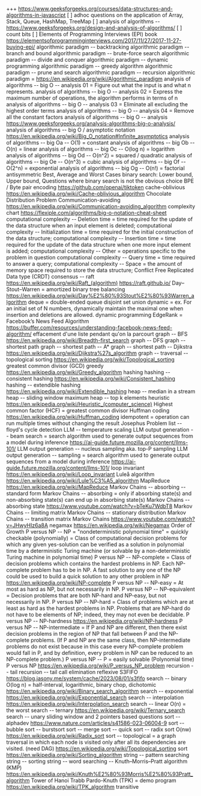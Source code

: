 +++ https://www.geeksforgeeks.org/courses/data-structures-and-algorithms-in-javascript
[ ] adhoc questions on the application of Array, Stack, Queue, HashMap, TreeMap
[ ] analysis of algorithms -- https://www.geeksforgeeks.org/design-and-analysis-of-algorithms/
[ ] count bits
[ ] Elements of Programming Interviews (EPI) book https://elementsofprogramminginterviews.com/2017/11/27/2017-11-27-buying-epi/
algorithmic paradigm -- backtracking
algorithmic paradigm -- branch and bound
algorithmic paradigm -- brute-force search
algorithmic paradigm -- divide and conquer
algorithmic paradigm -- dynamic programming
algorithmic paradigm -- greedy algorithm
algorithmic paradigm -- prune and search
algorithmic paradigm -- recursion
algorithmic paradigm = https://en.wikipedia.org/wiki/Algorithmic_paradigm
analysis of algorithms -- big O -- analysis 01 = Figure out what the input is and what n represents.
analysis of algorithms -- big O -- analysis 02 = Express the maximum number of operations, the algorithm performs in terms of n
analysis of algorithms -- big O -- analysis 03 = Eliminate all excluding the highest order terms
analysis of algorithms -- big O -- analysis 04 = Remove all the constant factors
analysis of algorithms -- big O -- analysis https://www.geeksforgeeks.org/analysis-algorithms-big-o-analysis/
analysis of algorithms -- big O / asymptotic notation https://en.wikipedia.org/wiki/Big_O_notation#Infinite_asymptotics
analysis of algorithms -- big Oa -- O(1) = constant
analysis of algorithms -- big Ob -- O(n) = linear
analysis of algorithms -- big Oc -- O(log n) = logarithm
analysis of algorithms -- big Od -- O(n^2) = squared / quadratic
analysis of algorithms -- big Oe -- O(n^3) = cubic
analysis of algorithms -- big Of -- O(2^n) = exponential
analysis of algorithms -- big Og -- O(n!) = factorial
antisymmetric
Best, Average and Worst Cases
binary search: Lower bound, Upper bound, Questions where binary search is not the obvious choice
BPE / Byte pair encoding https://github.com/openai/tiktoken
cache-oblivious https://en.wikipedia.org/wiki/Cache-oblivious_algorithm
Chocolate Distribution Problem
Communication-avoiding https://en.wikipedia.org/wiki/Communication-avoiding_algorithm
complexity chart https://flexiple.com/algorithms/big-o-notation-cheat-sheet
computational complexity -- Deletion time = time required for the update of the data structure when an input element is deleted;
computational complexity -- Initialization time = time required for the initial construction of the data structure;
computational complexity -- Insertion time = time required for the update of the data structure when one more input element is added;
computational complexity -- Other = operations specific to the problem in question
computational complexity -- Query time = time required to answer a query;
computational complexity -- Space = the amount of memory space required to store the data structure;
Conflict Free Replicated Data type (CRDT)
consensus -- raft https://en.wikipedia.org/wiki/Raft_(algorithm)  https://raft.github.io/
Day–Stout–Warren = amortized binary tree balancing https://en.wikipedia.org/wiki/Day%E2%80%93Stout%E2%80%93Warren_algorithm
deque = double-ended queue
disjoint set union
dynamic = ex. For an initial set of N numbers, dynamically maintain the maximal one when insertion and deletions are allowed.
dynamic programming
EdgeRank = Facebook’s News Feed Algorithm https://buffer.com/resources/understanding-facebook-news-feed-algorithm/
effacement d'une liste pendant qu'on la parcourt
graph -- BFS https://en.wikipedia.org/wiki/Breadth-first_search
graph -- DFS
graph -- shortest path
graph -- shortest path -- A*
graph -- shortest path -- Djikstra https://en.wikipedia.org/wiki/Dijkstra%27s_algorithm
graph -- traversal -- topological sorting https://en.wikipedia.org/wiki/Topological_sorting
greatest common divisor (GCD)
greedy https://en.wikipedia.org/wiki/Greedy_algorithm
hashing
hashing -- consistent hashing https://en.wikipedia.org/wiki/Consistent_hashing
hashing -- extendible hashing https://en.wikipedia.org/wiki/Extendible_hashing
heap -- median in a stream
heap -- sliding window maximum
heap -- top k elements
heuristic https://en.wikipedia.org/wiki/Heuristic_(computer_science)
Highest common factor (HCF) = greatest common divisor
Huffman coding https://en.wikipedia.org/wiki/Huffman_coding
idempotent = operation can run multiple times without changing the result
Josephus Problem
list -- floyd's cycle detection
LLM -- temperature scaling
LLM output generation -- beam search = search algorithm used to generate output sequences from a model during inference https://ai-guide.future.mozilla.org/content/llms-101/
LLM output generation -- nucleus sampling aka. top-P sampling
LLM output generation -- sampling = search algorithm used to generate output sequences from a model during inference https://ai-guide.future.mozilla.org/content/llms-101/
loop invariant https://en.wikipedia.org/wiki/Loop_invariant
Luleå algorithm https://en.wikipedia.org/wiki/Lule%C3%A5_algorithm
MapReduce https://en.wikipedia.org/wiki/MapReduce
Markov Chains -- absorbing -- standard form
Markov Chains -- absorbing = only if absorbing state(s) and non-absorbing state(s) can end up in absorbing state(s)
Markov Chains -- absorbing state https://www.youtube.com/watch?v=bTeKu7WdbT8
Markov Chains -- limiting matrix
Markov Chains -- stationary distribution
Markov Chains -- transition matrix
Markov Chains https://www.youtube.com/watch?v=JHwyHIz6a8A
negamax https://en.wikipedia.org/wiki/Negamax
Order of Growth
P versus NP -- NP = "nondeterministic polynomial time" = quickly checkable (polynomially) = Class of computational decision problems for which any given yes-solution can be verified as a solution in polynomial time by a deterministic Turing machine (or solvable by a non-deterministic Turing machine in polynomial time)
P versus NP -- NP-complete = Class of decision problems which contains the hardest problems in NP. Each NP-complete problem has to be in NP. A fast solution to any one of the NP could be used to build a quick solution to any other problem in NP https://en.wikipedia.org/wiki/NP-complete
P versus NP -- NP-easy = At most as hard as NP, but not necessarily in NP.
P versus NP -- NP-equivalent = Decision problems that are both NP-hard and NP-easy, but not necessarily in NP.
P versus NP -- NP-hard = Class of problems which are at least as hard as the hardest problems in NP. Problems that are NP-hard do not have to be elements of NP; indeed, they may not even be decidable.
P versus NP -- NP-hardness https://en.wikipedia.org/wiki/NP-hardness
P versus NP -- NP-intermediate = If P and NP are different, then there exist decision problems in the region of NP that fall between P and the NP-complete problems. (If P and NP are the same class, then NP-intermediate problems do not exist because in this case every NP-complete problem would fall in P, and by definition, every problem in NP can be reduced to an NP-complete problem.)
P versus NP -- P = easily solvable (Polynomial time)
P versus NP https://en.wikipedia.org/wiki/P_versus_NP_problem
recursion -- tail
recursion -- tail call elimination
reflexive
S3FIFO https://blog.jasony.me/system/cache/2023/08/01/s3fifo
search -- binary O(log n) = half-interval, logarithmic, binary chop, dichotomic https://en.wikipedia.org/wiki/Binary_search_algorithm
search -- exponential https://en.wikipedia.org/wiki/Exponential_search
search -- interpolation https://en.wikipedia.org/wiki/Interpolation_search
search -- linear O(n) = the worst
search -- ternary https://en.wikipedia.org/wiki/Ternary_search
search -- unary
sliding window and 2 pointers based questions
sort -- alphadev https://www.nature.com/articles/s41586-023-06004-9
sort -- bubble
sort -- burstsort
sort -- merge
sort -- quick
sort -- radix sort O(nw) https://en.wikipedia.org/wiki/Radix_sort
sort -- topological = a graph traversal in which each node is visited only after all its dependencies are visited. (need DAG) https://en.wikipedia.org/wiki/Topological_sorting
sort https://en.wikipedia.org/wiki/Sorting_algorithm
string -- pattern searching
string -- sorting
string -- word searching -- Knuth–Morris–Pratt algorithm (KMP) https://en.wikipedia.org/wiki/Knuth%E2%80%93Morris%E2%80%93Pratt_algorithm
Tower of Hanoi
Trabb Pardo-Knuth (TPK) = demo program https://en.wikipedia.org/wiki/TPK_algorithm
transitive
